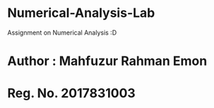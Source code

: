 # Numerical-Analysis-Lab
Assignment on Numerical Analysis :D

# Author : Mahfuzur Rahman Emon
# Reg. No. 2017831003
